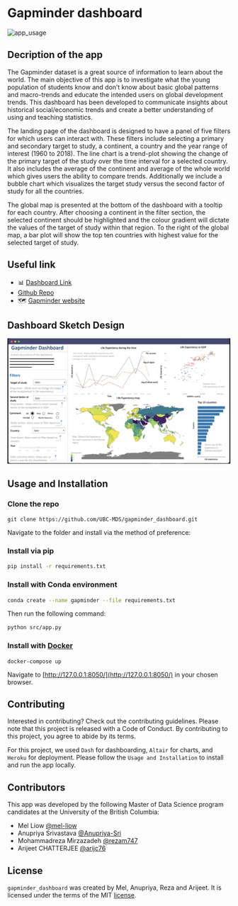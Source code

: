 # Gapminder dashboard

![app_usage](https://user-images.githubusercontent.com/88474134/156894591-9d7a9b26-01a1-4a10-b6b5-a4979539040f.gif)

## Decription of the app

The Gapminder dataset is a great source of information to learn about the world. The main objective of this app is to investigate what the young population of students know and don’t know about basic global patterns and macro-trends and educate the intended users on global development trends. This dashboard has been developed to communicate insights about historical social/economic trends and create a better understanding of using and teaching statistics.

The landing page of the dashboard is designed to have a panel of five filters for which users can interact with. These filters include selecting a primary and secondary target to study, a continent, a country and the year range of interest (1960 to 2018). The line chart is a trend-plot showing the change of the primary target of the study over the time interval for a selected country. It also includes the average of the continent and average of the whole world which gives users the ability to compare trends.
Additionally we include a bubble chart which visualizes the target study versus the second factor of study for all the countries.

The global map is presented at the bottom of the dashboard with a tooltip for each country. After choosing a continent in the filter section, the selected continent should be highlighted and the colour gradient will dictate the values of the target of study within that region. To the right of the global map, a bar plot will show the top ten countries with highest value for the selected target of study.

## Useful link

- 📊 [Dashboard Link](https://dsci532-2022-gapminder-app.herokuapp.com/)
- [Github Repo](https://github.com/UBC-MDS/gapminder_dashboard)
- 🗺 [Gapminder website](https://www.gapminder.org/)

## Dashboard Sketch Design

![sketch of the app](img/app_sketch.png "App Sketch")

## Usage and Installation

### Clone the repo

```
git clone https://github.com/UBC-MDS/gapminder_dashboard.git
```

Navigate to the folder and install via the method of preference:

### Install via pip

```bash
pip install -r requirements.txt
```

### Install with Conda environment

```bash
conda create --name gapminder --file requirements.txt
```

Then run the following command:

```bash
python src/app.py
```

### Install with [Docker](https://www.docker.com/)

```
docker-compose up
```

Navigate to [http://127.0.0.1:8050/](http://127.0.0.1:8050/) in your chosen browser.

## Contributing

Interested in contributing? Check out the contributing guidelines. Please note that this project is released with a Code of Conduct. By contributing to this project, you agree to abide by its terms.

For this project, we used `Dash` for dashboarding, `Altair` for charts, and `Heroku` for deployment. Please follow the `Usage and Installation` to install and run the app locally.

## Contributors

This app was developed by the following Master of Data Science program candidates at the University of the British Columbia:

- Mel Liow                [@mel-liow](https://github.com/mel-liow)
- Anupriya Srivastava     [@Anupriya-Sri](https://github.com/Anupriya-Sri)
- Mohammadreza Mirzazadeh [@rezam747](https://github.com/rezam747)
- Arijeet CHATTERJEE      [@arijc76](https://github.com/arijc76)

## License

`gapminder_dashboard` was created by Mel, Anupriya, Reza and Arijeet. It is licensed under the terms of the MIT [license](https://github.com/UBC-MDS/gapminder_dashboard/blob/main/LICENSE).
